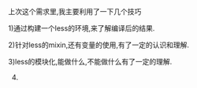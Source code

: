 上次这个需求里,我主要利用了一下几个技巧

1)通过构建一个less的环境,来了解编译后的结果.

2)针对less的mixin,还有变量的使用,有了一定的认识和理解.

3)less的模块化,能做什么,不能做什么有了一定的理解.

4)